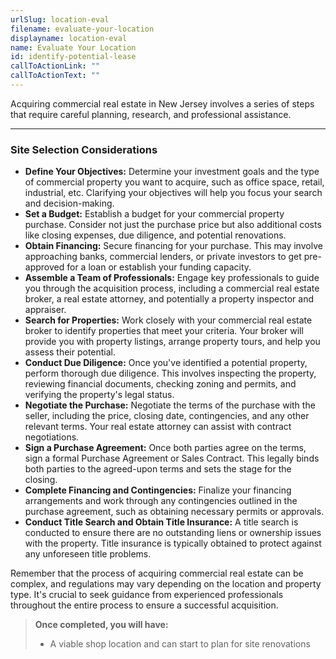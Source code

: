 ```yaml
---
urlSlug: location-eval
filename: evaluate-your-location
displayname: location-eval
name: Evaluate Your Location
id: identify-potential-lease
callToActionLink: ""
callToActionText: ""
---
```

Acquiring commercial real estate in New Jersey involves a series of steps that require careful planning, research, and professional assistance.

- - -

### Site Selection Considerations

* **Define Your Objectives:** Determine your investment goals and the type of commercial property you want to acquire, such as office space, retail, industrial, etc. Clarifying your objectives will help you focus your search and decision-making.
* **Set a Budget:** Establish a budget for your commercial property purchase. Consider not just the purchase price but also additional costs like closing expenses, due diligence, and potential renovations.
* **Obtain Financing:** Secure financing for your purchase. This may involve approaching banks, commercial lenders, or private investors to get pre-approved for a loan or establish your funding capacity.
* **Assemble a Team of Professionals:** Engage key professionals to guide you through the acquisition process, including a commercial real estate broker, a real estate attorney, and potentially a property inspector and appraiser.
* **Search for Properties:** Work closely with your commercial real estate broker to identify properties that meet your criteria. Your broker will provide you with property listings, arrange property tours, and help you assess their potential.
* **Conduct Due Diligence:** Once you've identified a potential property, perform thorough due diligence. This involves inspecting the property, reviewing financial documents, checking zoning and permits, and verifying the property's legal status.
* **Negotiate the Purchase:** Negotiate the terms of the purchase with the seller, including the price, closing date, contingencies, and any other relevant terms. Your real estate attorney can assist with contract negotiations.
* **Sign a Purchase Agreement:** Once both parties agree on the terms, sign a formal Purchase Agreement or Sales Contract. This legally binds both parties to the agreed-upon terms and sets the stage for the closing.
* **Complete Financing and Contingencies:** Finalize your financing arrangements and work through any contingencies outlined in the purchase agreement, such as obtaining necessary permits or approvals.
* **Conduct Title Search and Obtain Title Insurance:** A title search is conducted to ensure there are no outstanding liens or ownership issues with the property. Title insurance is typically obtained to protect against any unforeseen title problems.

Remember that the process of acquiring commercial real estate can be complex, and regulations may vary depending on the location and property type. It's crucial to seek guidance from experienced professionals throughout the entire process to ensure a successful acquisition.

> **Once completed, you will have:**
>
> * A viable shop location and can start to plan for site renovations